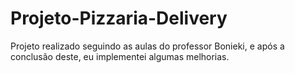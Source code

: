 # Projeto-Pizzaria-Delivery

Projeto realizado seguindo as aulas do professor Bonieki, e após a conclusão deste, eu implementei algumas melhorias.
